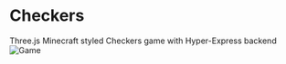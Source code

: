 # Checkers
Three.js Minecraft styled Checkers game with Hyper-Express backend
![Game](https://user-images.githubusercontent.com/40372583/161561054-9def3e89-e22a-49cb-9822-813050fb3186.png)
